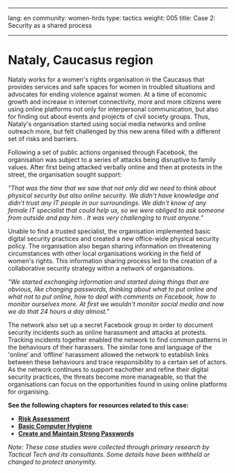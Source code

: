 
---

lang: en
community: women-hrds
type: tactics
weight: 005
title: Case 2: Security as a shared process

---


# Nataly, Caucasus region
Nataly works for a women's rights organisation in the Caucasus that provides services and safe spaces for women in troubled situations and advocates for ending violence against women.  At a time of economic growth and increase in internet connectivity, more and more citizens were using online platforms not only for interpersonal communication, but also for finding out about events and projects of civil society groups.  Thus, Nataly's organisation started using social media networks and online outreach more, but felt challenged by this new arena filled with a different set of risks and barriers.

Following a set of public actions organised through Facebook, the organisation was subject to a series of attacks being disruptive to family values. After first being attacked verbally online and then at protests in the street, the organisation sought support: 

*"That was the time that we saw that not only did we need to think about physical security but also online security. We didn't have knowledge and didn't trust any IT people in our surroundings. We didn't know of any female IT specialist that could help us, so we were obliged to ask someone from outside and pay him . It was very challenging to trust anyone."*

Unable to find a trusted specialist, the organisation implemented basic digital security practices and created a new office-wide physical security policy. The organisation also began sharing information on threatening circumstances with other local organisations working in the field of women's rights. This information sharing process led to the creation of a collaborative security strategy within a network of organisations. 

*"We started exchanging information and started doing things that are obvious, like changing passwords, thinking about what to put online and what not to put online, how to deal with comments on Facebook, how to monitor ourselves more. At first we wouldn't monitor social media and now we do that 24 hours a day almost."*

The network also set up a secret Facebook group in order to document security incidents such as online harassment and attacks at protests. Tracking incidents together enabled the network to find common patterns in the behaviours of their harassers. The similar tone and language of the 'online’ and ‘offline’ harassment allowed the network to establish links between these behaviours and trace responsibility to a certain set of actors.  As the network continues to support eachother and refine their digital security practices, the threats become more manageable, so that the organisations can focus on the opportunities found in using online platforms for organising.



**See the following chapters for resources related to this case:**

* [**Risk Assessment**](risk-assessment)
* [**Basic Computer Hygiene**](basic-computer-hygiene)
* [**Create and Maintain Strong Passwords**](passwords)

*Note: These case studies were collected through primary research by Tactical Tech and its consultants.  Some details have been withheld or changed to protect anonymity.*



